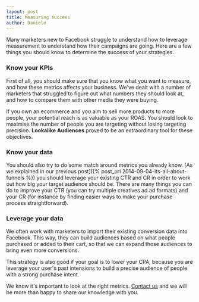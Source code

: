 ```yaml
---
layout: post
title: Measuring success
author: Daniele
---
```


Many marketers new to Facebook struggle to understand how to leverage
measurement to understand how their campaigns are going. Here are a few things
you should know to determine the success of your strategies.

### Know your KPIs
First of all, you should make sure that you know what you want to measure, and
how these metrics affects your business. We've dealt with a number of marketers
that struggled to figure out what numbers they should look at, and how to
compare them with other media they were buying.

If you own an ecommerce and you aim to sell more products to more people, your
potential reach is as valuable as your ROAS. You should look to maximise the
number of people you are targeting without losing targeting precision.
**Lookalike Audiences** proved to be an extraordinary tool for these objectives.

### Know your data
You should also try to do some match around metrics you already know.
[As we explained in our previous post]({% post_url 2014-09-04-its-all-about-funnels %})
you should leverage your existing CTR and CR in order to work out how big your
target audience should be. There are many things you can do to improve your CTR
(you can try multiple creatives ad ad formats) and your CR (for instance by
finding easier ways to make your purchase process straightforward).

### Leverage your data
We often work with marketers to import their existing conversion data into
Facebook. This way, they can build audiences based on what people purchased or
added to their cart, so that we can expand those audiences to bring even more
conversions.

This strategy is also good if your goal is to lower your CPA, because you are
leverage your user's past intensions to build a precise audience of people with
a strong purchase intent.

We know it's important to look at the right metrics. [Contact us](/#contact) and
we will be more than happy to share our knowledge with you.
